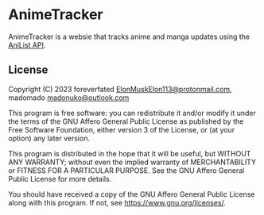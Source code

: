 # AnimeTracker

AnimeTracker is a websie that tracks anime and manga updates using the [AniList API](https://anilist.gitbook.io/anilist-apiv2-docs/).

## License
Copyright (C) 2023 foreverfated <ElonMuskElon113@protonmail.com>, madomado <madonuko@outlook.com>

This program is free software: you can redistribute it and/or modify
it under the terms of the GNU Affero General Public License as
published by the Free Software Foundation, either version 3 of the
License, or (at your option) any later version.

This program is distributed in the hope that it will be useful,
but WITHOUT ANY WARRANTY; without even the implied warranty of
MERCHANTABILITY or FITNESS FOR A PARTICULAR PURPOSE.  See the
GNU Affero General Public License for more details.

You should have received a copy of the GNU Affero General Public License
along with this program.  If not, see <https://www.gnu.org/licenses/>.
